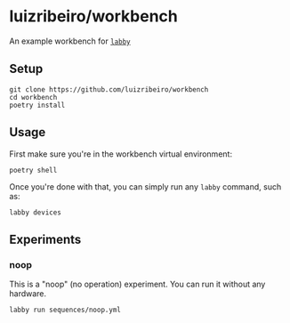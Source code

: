 # luizribeiro/workbench

An example workbench for [`labby`](https://github.com/luizribeiro/labby)

## Setup

```
git clone https://github.com/luizribeiro/workbench
cd workbench
poetry install
```

## Usage

First make sure you're in the workbench virtual environment:
```
poetry shell
```

Once you're done with that, you can simply run any `labby` command, such
as:

```
labby devices
```

## Experiments

### noop

This is a "noop" (no operation) experiment. You can run it without any
hardware.

```
labby run sequences/noop.yml
```
